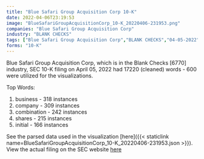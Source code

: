 ```yaml
---
title: "Blue Safari Group Acquisition Corp 10-K"
date: 2022-04-06T23:19:53
image: "BlueSafariGroupAcquisitionCorp_10-K_20220406-231953.png"
companies: "Blue Safari Group Acquisition Corp"
industry: "BLANK CHECKS"
tags: ["Blue Safari Group Acquisition Corp","BLANK CHECKS","04-05-2022","10-K"]
forms: "10-K"
---
```

Blue Safari Group Acquisition Corp, which is in the Blank Checks [6770] industry, SEC 10-K filing on April 05, 2022 had 17220 (cleaned) words - 600 were utilized for the visualizations.

Top Words:
1. business - 318 instances
2. company - 309 instances
3. combination - 242 instances
4. shares - 215 instances
5. initial - 166 instances


See the parsed data used in the visualization [here]({{< staticlink name=BlueSafariGroupAcquisitionCorp_10-K_20220406-231953.json >}}).  
View the actual filing on the SEC website [here](https://www.sec.gov/Archives/edgar/data/1853084/0001410578-22-000824.txt)